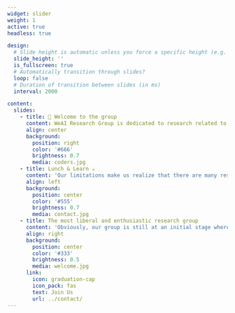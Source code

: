 ```yaml
---
widget: slider
weight: 1
active: true
headless: true

design:
  # Slide height is automatic unless you force a specific height (e.g. '400px')
  slide_height: ''
  is_fullscreen: true
  # Automatically transition through slides?
  loop: false
  # Duration of transition between slides (in ms)
  interval: 2000

content:
  slides:
    - title: 👋 Welcome to the group
      content: WeAI Research Group is dedicated to research related to artificial intelligence. As a start-up research group, we do not have sufficient computing resources, technical reserves and financial support. However, this does not prevent us from loving AI research. 
      align: center
      background:
        position: right
        color: '#666'
        brightness: 0.7
        media: coders.jpg
    - title: Lunch & Learn ☕️
      content: 'Our limitations make us realize that there are many researchers who are also interested in AI research who also face the dilemma of inadequate support. Therefore, our group was established to pursue the following goals. First, we are committed to researching and promoting AI technologies that are applicable to low hardware conditions. Secondly, we hope to create a technology communication platform to start timely communication with our peers.Finally, we welcome you to join our group and expand the boundaries of technology applications together.'
      align: left
      background:
        position: center
        color: '#555'
        brightness: 0.7
        media: contact.jpg
    - title: The most liberal and enthusiastic research group
      content: 'Obviously, our group is still at an initial stage where we can only produce simple models and publish simple journal and conference papers. However, we will keep our hobby of AI alive and well. Whether you are an expert, a student or even an amateur, we look forward to talking with you!'
      align: right
      background:
        position: center
        color: '#333'
        brightness: 0.5
        media: welcome.jpg
      link:
        icon: graduation-cap
        icon_pack: fas
        text: Join Us
        url: ../contact/
---
```

